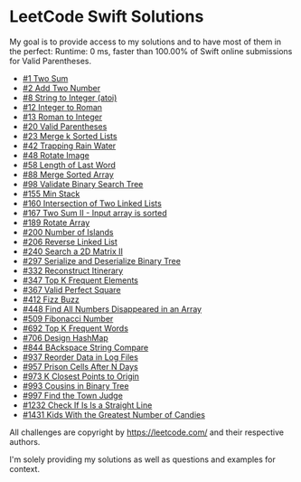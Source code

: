 # LeetCode Swift Solutions

My goal is to provide access to my solutions and to have most of them in the perfect:
Runtime: 0 ms, faster than 100.00% of Swift online submissions for Valid Parentheses.

* [#1 Two Sum](https://leetcode.com/problems/two-sum/)
* [#2 Add Two Number](https://leetcode.com/problems/add-two-numbers/) 
* [#8 String to Integer (atoi)](https://leetcode.com/problems/string-to-integer-atoi/)
* [#12 Integer to Roman](https://leetcode.com/problems/integer-to-roman/) 
* [#13 Roman to Integer](https://leetcode.com/problems/roman-to-integer/) 
* [#20 Valid Parentheses](https://leetcode.com/problems/valid-parentheses/)
* [#23 Merge k Sorted Lists](https://leetcode.com/problems/merge-k-sorted-lists/)
* [#42 Trapping Rain Water](https://leetcode.com/problems/trapping-rain-water/)
* [#48 Rotate Image](https://leetcode.com/problems/rotate-image/)
* [#58 Length of Last Word](https://leetcode.com/problems/length-of-last-word/)
* [#88 Merge Sorted Array](https://leetcode.com/problems/merge-sorted-array/)
* [#98 Validate Binary Search Tree](https://leetcode.com/problems/validate-binary-search-tree/)
* [#155 Min Stack](https://leetcode.com/problems/min-stack/)
* [#160 Intersection of Two Linked Lists](https://leetcode.com/problems/intersection-of-two-linked-lists/)
* [#167 Two Sum II - Input array is sorted](https://leetcode.com/problems/two-sum-ii-input-array-is-sorted/)
* [#189 Rotate Array](https://leetcode.com/problems/rotate-array/)
* [#200 Number of Islands](https://leetcode.com/problems/number-of-islands/)
* [#206 Reverse Linked List](https://leetcode.com/problems/reverse-linked-list/)
* [#240 Search a 2D Matrix II](https://leetcode.com/problems/search-a-2d-matrix-ii/)
* [#297 Serialize and Deserialize Binary Tree](https://leetcode.com/problems/serialize-and-deserialize-binary-tree/)
* [#332 Reconstruct Itinerary](https://leetcode.com/problems/reconstruct-itinerary/)
* [#347 Top K Frequent Elements](https://leetcode.com/problems/top-k-frequent-elements/)
* [#367 Valid Perfect Square](https://leetcode.com/problems/valid-perfect-square/)
* [#412 Fizz Buzz](https://leetcode.com/problems/fizz-buzz/)
* [#448 Find All Numbers Disappeared in an Array](https://leetcode.com/problems/find-all-numbers-disappeared-in-an-array/)
* [#509 Fibonacci Number](https://leetcode.com/problems/fibonacci-number/)
* [#692 Top K Frequent Words](https://leetcode.com/problems/top-k-frequent-words/)
* [#706 Design HashMap](https://leetcode.com/problems/design-hashmap/) 
* [#844 BAckspace String Compare](https://leetcode.com/problems/backspace-string-compare/)
* [#937 Reorder Data in Log Files](https://leetcode.com/problems/reorder-data-in-log-files/)
* [#957 Prison Cells After N Days](https://leetcode.com/problems/prison-cells-after-n-days/)
* [#973 K Closest Points to Origin](https://leetcode.com/problems/k-closest-points-to-origin/)
* [#993 Cousins in Binary Tree](https://leetcode.com/problems/cousins-in-binary-tree/)
* [#997 Find the Town Judge](https://leetcode.com/problems/find-the-town-judge/)
* [#1232 Check If Is Is a Straight Line](https://leetcode.com/problems/check-if-it-is-a-straight-line/)
* [#1431 Kids With the Greatest Number of Candies](https://leetcode.com/problems/kids-with-the-greatest-number-of-candies/)

All challenges are copyright by https://leetcode.com/ and their respective authors.

I'm solely providing my solutions as well as questions and examples for context.
